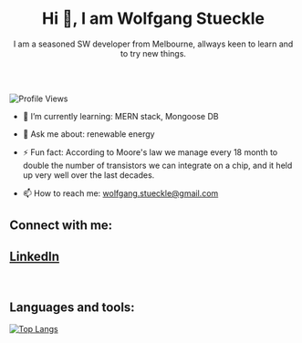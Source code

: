 <center> <h1> Hi 👋, I am Wolfgang Stueckle </h1> 

I am a seasoned SW developer from Melbourne, allways keen to learn and to try new things.</center>


<br>
<br>

![Profile Views](https://komarev.com/ghpvc/?username=your-username)


- 🌱 I’m currently learning: MERN stack, Mongoose DB
- 💬 Ask me about: renewable energy 
- ⚡ Fun fact: According to Moore's law  we manage every 18 month to double the number of transistors we can integrate on a chip, and it held up very well over the last decades.

- 📫 How to reach me: [wolfgang.stueckle@gmail.com](mailto:wolfgang.stueckle@gmail.com)


## Connect with me:

## [ LinkedIn](https://www.linkedin.com/in/wolfgang-stueckle)

<br>

## Languages and tools:



[![Top Langs](https://github-readme-stats.vercel.app/api/top-langs/?username=stuWolf)](https://github.com/stuWolf/github-readme-stats)


<!--
**stuWolf/stuWolf** is a ✨ _special_ ✨ repository because its `README.md` (this file) appears on your GitHub profile.

Here are some ideas to get you started:

- 🔭 I’m currently working on ...
- 🌱 I’m currently learning ...
- 👯 I’m looking to collaborate on ...
- 🤔 I’m looking for help with ...
- 💬 Ask me about ...
- 📫 How to reach me: ...
- 😄 Pronouns: ...
- ⚡ Fun fact: ...
-->
